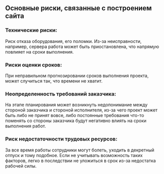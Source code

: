 ## Основные риски, связанные с построением сайта

### Технические риски:
Риск отказа оборудования, его поломки. Из-за неисправности, например, сервера работа может быть приостановлена, что напрямую повлияет на сроки выполнения.

### Риски оценки сроков:
При неправильном прогнозировании сроков выполнения проекта, может случиться так, что времени не хватит.

### Неопределенность требований заказчика:
На этапе планирования может возникнуть недопонимание между стороной заказчика и стороной исполнителя, из-за чего проект может быть либо не принят вовсе, 
либо постоянные требования что-то поменять со стороны заказчика будут негативно влиять на сроки выполнения работ.

### Риск недостаточности трудовых ресурсов:
За все время работы сотрудники могут болеть, уходить в декретный отпуск и тому подобное. Если не учитывать возможность таких факторов, легко в последствии 
не уложиться в срок из-за недостатка рабочей силы.
